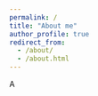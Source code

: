 ```yaml
---
permalink: /
title: "About me"
author_profile: true
redirect_from: 
  - /about/
  - /about.html
---
```





A
